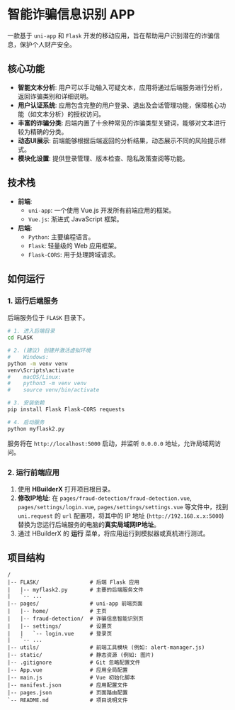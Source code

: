 # 智能诈骗信息识别 APP

一款基于 `uni-app` 和 `Flask` 开发的移动应用，旨在帮助用户识别潜在的诈骗信息，保护个人财产安全。

## 核心功能

- **智能文本分析**: 用户可以手动输入可疑文本，应用将通过后端服务进行分析，返回诈骗类别和详细说明。
- **用户认证系统**: 应用包含完整的用户登录、退出及会话管理功能，保障核心功能（如文本分析）的授权访问。
- **丰富的诈骗分类**: 后端内置了十余种常见的诈骗类型关键词，能够对文本进行较为精确的分类。
- **动态UI展示**: 前端能够根据后端返回的分析结果，动态展示不同的风险提示样式。
- **模块化设置**: 提供登录管理、版本检查、隐私政策查阅等功能。

## 技术栈

- **前端**:
  - `uni-app`: 一个使用 Vue.js 开发所有前端应用的框架。
  - `Vue.js`: 渐进式 JavaScript 框架。
- **后端**:
  - `Python`: 主要编程语言。
  - `Flask`: 轻量级的 Web 应用框架。
  - `Flask-CORS`: 用于处理跨域请求。

## 如何运行

### 1. 运行后端服务

后端服务位于 `FLASK` 目录下。

```bash
# 1. 进入后端目录
cd FLASK

# 2. (建议) 创建并激活虚拟环境
#    Windows:
python -m venv venv
venv\Scripts\activate
#    macOS/Linux:
#    python3 -m venv venv
#    source venv/bin/activate

# 3. 安装依赖
pip install Flask Flask-CORS requests

# 4. 启动服务
python myflask2.py
```
服务将在 `http://localhost:5000` 启动，并监听 `0.0.0.0` 地址，允许局域网访问。

### 2. 运行前端应用

1.  使用 **HBuilderX** 打开项目根目录。
2.  **修改IP地址**: 在 `pages/fraud-detection/fraud-detection.vue`, `pages/settings/login.vue`, `pages/settings/settings.vue` 等文件中，找到 `uni.request` 的 `url` 配置项，将其中的 IP 地址 (`http://192.168.x.x:5000`) 替换为您运行后端服务的电脑的**真实局域网IP地址**。
3.  通过 HBuilderX 的 **运行** 菜单，将应用运行到模拟器或真机进行测试。

## 项目结构

```
/
|-- FLASK/                # 后端 Flask 应用
|   |-- myflask2.py       # 主要的后端服务文件
|   `-- ...
|-- pages/                # uni-app 前端页面
|   |-- home/             # 主页
|   |-- fraud-detection/  # 诈骗信息智能识别页
|   |-- settings/         # 设置页
|   |   `-- login.vue     # 登录页
|   `-- ...
|-- utils/                # 前端工具模块 (例如: alert-manager.js)
|-- static/               # 静态资源 (例如: 图片)
|-- .gitignore            # Git 忽略配置文件
|-- App.vue               # 应用全局配置
|-- main.js               # Vue 初始化脚本
|-- manifest.json         # 应用配置文件
|-- pages.json            # 页面路由配置
`-- README.md             # 项目说明文件
``` 